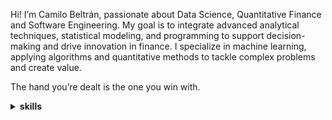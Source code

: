 Hi! I’m Camilo Beltrán, passionate about Data Science, Quantitative Finance and Software Engineering. My goal is to integrate advanced analytical techniques, statistical modeling, and programming to support decision-making and drive innovation in finance. I specialize in machine learning, applying algorithms and quantitative methods to tackle complex problems and create value.

The hand you’re dealt is the one you win with.

<details>
<summary><b>skills</b></summary>

<ul>
  <li><b>Languages</b>: Python, C++, SQL</li>
  <li><b>DS/ML/DL</b>: SkLearn, PyTorch, Transformers, HuggingFace</li>
  <li><b>DevOps</b>: Linux, Git</li>
</ul>

</details>
